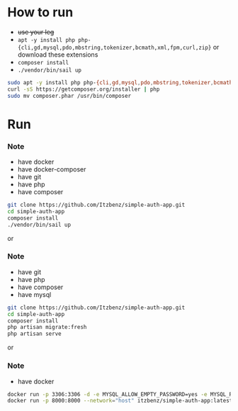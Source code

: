 # How to run
- ~~use your leg~~
- `apt -y install php php-{cli,gd,mysql,pdo,mbstring,tokenizer,bcmath,xml,fpm,curl,zip}` or download these extensions
- `composer install`
- `./vendor/bin/sail up`





```bash
sudo apt -y install php php-{cli,gd,mysql,pdo,mbstring,tokenizer,bcmath,xml,fpm,curl,zip}
curl -sS https://getcomposer.org/installer | php 
sudo mv composer.phar /usr/bin/composer
```
# Run
### Note
- have docker
- have docker-composer
- have git
- have php
- have composer
```bash
git clone https://github.com/Itzbenz/simple-auth-app.git
cd simple-auth-app
composer install
./vendor/bin/sail up
```
or

### Note
- have git
- have php
- have composer
- have mysql
```bash
git clone https://github.com/Itzbenz/simple-auth-app.git
cd simple-auth-app
composer install
php artisan migrate:fresh
php artisan serve
```
or

### Note
- have docker
```bash
docker run -p 3306:3306 -d -e MYSQL_ALLOW_EMPTY_PASSWORD=yes -e MYSQL_ROOT_HOST="%" mysql:latest 
docker run -p 8000:8000 --network="host" itzbenz/simple-auth-app:latest
```

